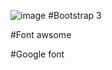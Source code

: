 ![image](https://github.com/megan1028/Perfect-Match/blob/master/perfect%20match.png)
#Bootstrap 3

#Font awsome

#Google font

